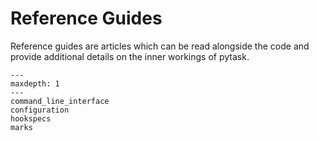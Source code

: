 # Reference Guides

Reference guides are articles which can be read alongside the code and provide
additional details on the inner workings of pytask.

```{toctree}
---
maxdepth: 1
---
command_line_interface
configuration
hookspecs
marks
```
